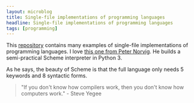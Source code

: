 ```yaml
---
layout: microblog
title: Single-file implementations of programming languages
headline: Single-file implementations of programming languages
tags: [programming]
---
```


This [repository](https://github.com/marcpaq/b1fipl) contains many
examples of single-file implementations of programming languages.  I
love [this one from Peter Norvig](http://www.norvig.com/lispy.html).
He builds a semi-practical Scheme interpreter in Python 3.

As he says, the beauty of Scheme is that the full language only needs
5 keywords and 8 syntactic forms.

> "If you don't know how compilers work, then you don't know how computers work." - Steve Yegee
